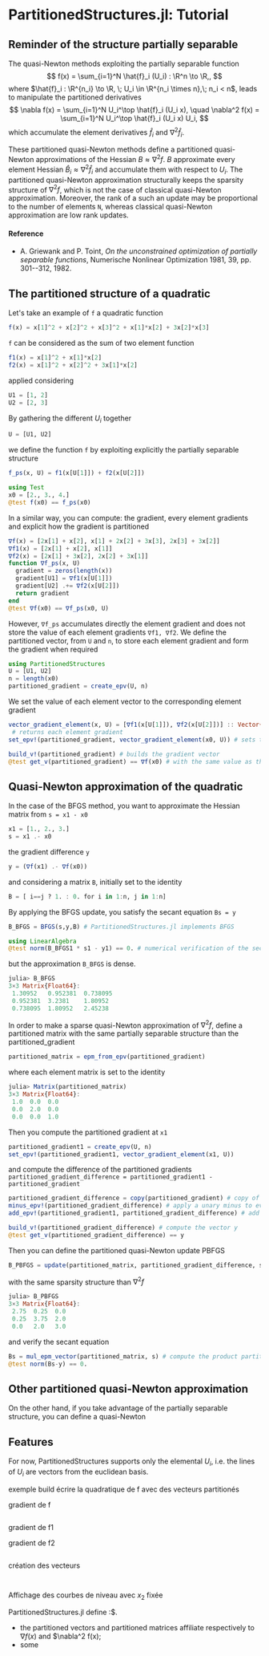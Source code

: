 # PartitionedStructures.jl: Tutorial

## Reminder of the structure partially separable
The quasi-Newton methods exploiting the partially separable function 
$$
 f(x) = \sum_{i=1}^N \hat{f}_i (U_i) : \R^n \to \R,,
$$
where $\hat{f}_i : \R^{n_i} \to \R, \; U_i \in \R^{n_i \times n},\; n_i < n$, leads to manipulate the partitioned derivatives
$$ 
\nabla f(x) = \sum_{i=1}^N U_i^\top \hat{f}_i (U_i x), \quad \nabla^2 f(x) = \sum_{i=1}^N U_i^\top \hat{f}_i (U_i x) U_i,
$$
which accumulate the element derivatives $\hat{f}_i$ and $\nabla^2 \hat{f}_i$.

These partitioned quasi-Newton methods define a partitioned quasi-Newton approximations of the Hessian $B \approx \nabla^2 f$.
$B$ approximate every element Hessian $\hat{B}_i \approx \nabla^2 \hat{f}_i$ and accumulate them with respect to $U_i$.
The partitioned quasi-Newton approximation structurally keeps the sparsity structure of $\nabla^2 f$, which is not the case of classical quasi-Newton approximation.
Moreover, the rank of a such an update may be proportional to the number of elements `N`, whereas classical quasi-Newton approximation are low rank updates. 


#### Reference
* A. Griewank and P. Toint, *On the unconstrained optimization of partially separable functions*, Numerische Nonlinear Optimization 1981, 39, pp. 301--312, 1982.


## The partitioned structure of a quadratic

Let's take an example of `f` a quadratic function
```julia
f(x) = x[1]^2 + x[2]^2 + x[3]^2 + x[1]*x[2] + 3x[2]*x[3]
```
`f` can be considered as the sum of two element function
```julia
f1(x) = x[1]^2 + x[1]*x[2]
f2(x) = x[1]^2 + x[2]^2 + 3x[1]*x[2]
```
applied considering
```julia
U1 = [1, 2]
U2 = [2, 3]
```

By gathering the different $U_i$ together
```julia
U = [U1, U2]
```
we define the function `f` by exploiting explicitly the partially separable structure
```julia
f_ps(x, U) = f1(x[U[1]]) + f2(x[U[2]])

using Test
x0 = [2., 3., 4.]
@test f(x0) == f_ps(x0)
```

In a similar way, you can compute: the gradient, every element gradients and explicit how the gradient is partitioned
```julia
∇f(x) = [2x[1] + x[2], x[1] + 2x[2] + 3x[3], 2x[3] + 3x[2]]
∇f1(x) = [2x[1] + x[2], x[1]]
∇f2(x) = [2x[1] + 3x[2], 2x[2] + 3x[1]]
function ∇f_ps(x, U)
  gradient = zeros(length(x))
  gradient[U1] = ∇f1(x[U[1]])
  gradient[U2] .+= ∇f2(x[U[2]])
  return gradient
end
@test ∇f(x0) == ∇f_ps(x0, U)
```

However, `∇f_ps` accumulates directly the element gradient and does not store the value of each element gradients `∇f1, ∇f2`.
We define the partitioned vector, from `U` and `n`, to store each element gradient and form the gradient when required
```julia
using PartitionedStructures
U = [U1, U2]
n = length(x0)
partitioned_gradient = create_epv(U, n)
```
We set the value of each element vector to the corresponding element gradient
```julia
vector_gradient_element(x, U) = [∇f1(x[U[1]]), ∇f2(x[U[2]])] :: Vector{Vector{Float64}}
 # returns each element gradient
set_epv!(partitioned_gradient, vector_gradient_element(x0, U)) # sets the partitioned vector to the partitioned gradient

build_v!(partitioned_gradient) # builds the gradient vector
@test get_v(partitioned_gradient) == ∇f(x0) # with the same value as the gradient
```

## Quasi-Newton approximation of the quadratic
In the case of the BFGS method, you want to approximate the Hessian matrix from `s = x1 - x0`
```julia
x1 = [1., 2., 3.]
s = x1 .- x0
```
the gradient difference `y`
```julia
y = (∇f(x1) .- ∇f(x0))
```
and considering a matrix `B`, initially set to the identity
```julia
B = [ i==j ? 1. : 0. for i in 1:n, j in 1:n]
```

By applying the BFGS update, you satisfy the secant equation `Bs = y`
```julia
B_BFGS = BFGS(s,y,B) # PartitionedStructures.jl implements BFGS

using LinearAlgebra		
@test norm(B_BFGS1 * s1 - y1) == 0. # numerical verification of the secant equation 
```
but the approximation `B_BFGS` is dense.
```julia
julia> B_BFGS
3×3 Matrix{Float64}:
 1.30952   0.952381  0.738095
 0.952381  3.2381    1.80952
 0.738095  1.80952   2.45238
```

In order to make a sparse quasi-Newton approximation of $\nabla^2 f$, define a partitioned matrix with the same partially separable structure than the partitioned_gradient
```julia
partitioned_matrix = epm_from_epv(partitioned_gradient)
```
where each element matrix is set to the identity
```julia
julia> Matrix(partitioned_matrix)
3×3 Matrix{Float64}:
 1.0  0.0  0.0
 0.0  2.0  0.0
 0.0  0.0  1.0
```
Then you compute the partitioned gradient at `x1`
```julia
partitioned_gradient1 = create_epv(U, n)
set_epv!(partitioned_gradient1, vector_gradient_element(x1, U))
```
and compute the difference of the partitioned gradients `partitioned_gradient_difference = partitioned_gradient1 - partitioned_gradient`
```julia
partitioned_gradient_difference = copy(partitioned_gradient) # copy of partitioned_gradient to avoid side effects
minus_epv!(partitioned_gradient_difference) # apply a unary minus to every element gradient
add_epv!(partitioned_gradient1, partitioned_gradient_difference) # add partitioned_gradient1 and partitioned_gradient_difference

build_v!(partitioned_gradient_difference) # compute the vector y
@test get_v(partitioned_gradient_difference) == y
```
Then you can define the partitioned quasi-Newton update PBFGS
```julia
B_PBFGS = update(partitioned_matrix, partitioned_gradient_difference, s; name=:pbfgs) # apply the partitioned update to partitioned_matrix and returns Matrix(partitioned_matrix)
```
with the same sparsity structure than $\nabla^2 f$
```julia
julia> B_PBFGS
3×3 Matrix{Float64}:
 2.75  0.25  0.0
 0.25  3.75  2.0
 0.0   2.0   3.0
```
and verify the secant equation
```julia
Bs = mul_epm_vector(partitioned_matrix, s) # compute the product partitioned matrix vector
@test norm(Bs-y) == 0.
```

## Other partitioned quasi-Newton approximation




On the other hand, if you take advantage of the partially separable structure, you can define a quasi-Newton




## Features
For now, PartitionedStructures supports only the elemental $U_i$, i.e. the lines of $U_i$ are vectors from the euclidean basis.

exemple build 
écrire la quadratique de f avec des vecteurs partitionés

gradient de f
```julia

```
gradient de f1

gradient de f2
```julia

```


création des vecteurs

```julia
```


```julia
```

Affichage des courbes de niveau avec $x_2$ fixée



PartitionedStructures.jl define :$.
- the partitioned vectors and partitioned matrices affiliate respectively to $\nabla f(x)$ and $\nabla^2 f(x);
- some

